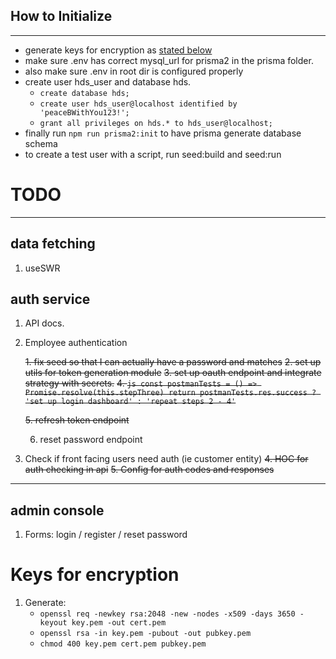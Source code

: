 ## How to Initialize

---

- generate keys for encryption as [stated below](keys-for-encryption)
- make sure .env has correct mysql_url for prisma2 in the prisma folder.
- also make sure .env in root dir is configured properly
- create user hds_user and database hds.
  - `create database hds;`
  - `create user hds_user@localhost identified by 'peaceBWithYou123!';`
  - `grant all privileges on hds.* to hds_user@localhost;`
- finally run `npm run prisma2:init` to have prisma generate database schema
- to create a test user with a script, run seed:build and seed:run

# TODO

---

## data fetching

1. useSWR

## auth service

1.  API docs.
2.  Employee authentication

    ~~1. fix seed so that I can actually have a password and matches~~
    ~~2. set up utils for token generation module~~
    ~~3. set up oauth endpoint and integrate strategy with secrets.~~
    ~~4. `js const postmanTests = () => Promise.resolve(this.stepThree) return postmanTests.res.success ? 'set up login dashboard' : 'repeat steps 2 - 4'`~~

    ~~5. refresh token endpoint~~

    6. reset password endpoint

3.  Check if front facing users need auth (ie customer entity)
    ~~4. HOC for auth checking in api~~
    ~~5. Config for auth codes and responses~~

---

## admin console

1. Forms: login / register / reset password

# Keys for encryption

1. Generate:
   - `openssl req -newkey rsa:2048 -new -nodes -x509 -days 3650 -keyout key.pem -out cert.pem`
   - `openssl rsa -in key.pem -pubout -out pubkey.pem`
   - `chmod 400 key.pem cert.pem pubkey.pem`

